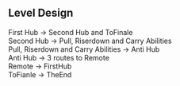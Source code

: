 ## Level Design

First Hub -> Second Hub and ToFinale  
Second Hub -> Pull, Riserdown and Carry Abilities  
Pull, Riserdown and Carry Abilities -> Anti Hub  
Anti Hub -> 3 routes to Remote  
Remote -> FirstHub  
ToFianle -> TheEnd  
